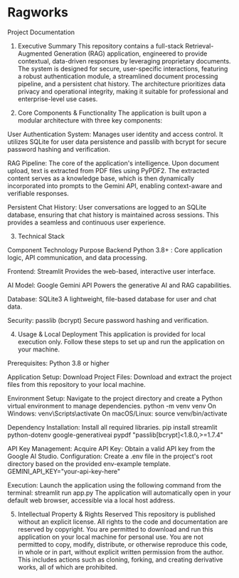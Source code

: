# Ragworks

Project Documentation

1. Executive Summary
 This repository contains a full-stack Retrieval-Augmented Generation (RAG) application, engineered to provide contextual, data-driven responses by leveraging proprietary documents. The system is designed for secure, user-specific interactions, featuring a robust authentication module, a streamlined document processing pipeline, and a persistent chat history. The architecture prioritizes data privacy and operational integrity, making it suitable for professional and enterprise-level use cases.

2. Core Components & Functionality
 The application is built upon a modular architecture with three key components:
 
 User Authentication System: Manages user identity and access control. It utilizes SQLite for user data persistence and passlib with bcrypt for secure password hashing and verification.
 
 RAG Pipeline: The core of the application's intelligence. Upon document upload, text is extracted from PDF files using PyPDF2. The extracted content serves as a knowledge base, which is then dynamically incorporated into prompts to the Gemini API, enabling context-aware and verifiable responses.
 
 Persistent Chat History: User conversations are logged to an SQLite database, ensuring that chat history is maintained across sessions. This provides a seamless and continuous user experience.

3. Technical Stack

 Component	Technology	Purpose
 Backend	Python 3.8+ :
 Core application logic, API communication, and data processing.
 
 Frontend:
 Streamlit	Provides the web-based, interactive user interface.
 
 AI Model:
 Google Gemini API	Powers the generative AI and RAG capabilities.
 
 Database:
 SQLite3	A lightweight, file-based database for user and chat data.
 
 Security:
 passlib (bcrypt)	Secure password hashing and verification.

4. Usage & Local Deployment
 This application is provided for local execution only. Follow these steps to set up and run the application on your machine.
 
 Prerequisites:
 Python 3.8 or higher
 
 Application Setup:
 Download Project Files: Download and extract the project files from this repository to your local machine.
 
 Environment Setup: Navigate to the project directory and create a Python virtual environment to manage dependencies.
 python -m venv venv
  On Windows: venv\Scripts\activate
  On macOS/Linux: source venv/bin/activate
 
 Dependency Installation: Install all required libraries.
 pip install streamlit python-dotenv google-generativeai pypdf "passlib[bcrypt]<1.8.0,>=1.7.4"
 
 API Key Management:
 Acquire API Key: Obtain a valid API key from the Google AI Studio.
 Configuration: Create a .env file in the project's root directory based on the provided env-example template.
 GEMINI_API_KEY="your-api-key-here"
 
 Execution:
 Launch the application using the following command from the terminal:
 streamlit run app.py
 The application will automatically open in your default web browser, accessible via a local host address.

5. Intellectual Property & Rights Reserved
 This repository is published without an explicit license. All rights to the code and documentation are reserved by copyright.
 You are permitted to download and run this application on your local machine for personal use.
 You are not permitted to copy, modify, distribute, or otherwise reproduce this code, in whole or in part, without explicit written permission from the author.
 This includes actions such as cloning, forking, and creating derivative works, all of which are prohibited.
 
